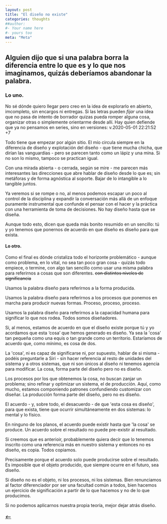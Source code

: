 ```yaml
---
layout: post
title: "El diseño no existe"
categories: thoughts
##author:
#- Your name here
#- yours too
meta: "Meta"
---
```


## Alguien dijo que si una palabra borra la diferencia entre lo que es y lo que nos imaginamos, quizás deberíamos abandonar la palabra.

### Lo uno.
No sé dónde quiero llegar pero creo en la idea de explorarlo en abierto, imcompleto, sin encargos ni entregas. Si las letras pueden *fijar* una idea que no pasa de intento de borrador quizas pueda romper alguna cosa, organizar otras o simplemente orientarme desde allí. Hay quien defiende que ya no pensamos en series, sino en versiones: v.2020-05-01 22:21:52 +7

Todo tiene que empezar por algún sitio. El mío circula siempre en la diferencia de diseño y explotación del diseño - que tiene mucha chicha, que dirían las vanguardias - pero se parecen tanto como un lápiz y una mina. Si no son lo mismo, tampoco se practican igual.

Con una mirada abierta - o cerrada, según se mire - me parecen más interesantes las direcciones que abre hablar de diseño desde lo que es; sin metáforas y de forma agnóstica al soporte. Bajar de lo intangible a lo tangible juntos.

Ya veremos si se rompe o no, al menos podemos escapar un poco al control de la disciplina y expandir la conversación más allá de un enfoque puramente instrumental que confunde el pensar con el hacer y la práctica con una herramienta de toma de decisiones. No hay diseño hasta que se diseña.

Aunque todo esto, dicen que queda más bonito resumido en un sencillo: tú y yo tenemos que ponernos de acuerdo en que diseño es diseño para que exista.

#### Lo otro.
Como el final es dónde cristaliza todo el horizonte problemático - aunque como problema, en lo vital, no sea tan poco gran cosa - quizás todo empiece, o termine, con algo tan sencillo como usar una misma palabra para referirnos a cosas que son diferentes. ~~con distintos niveles de significancia~~

Usamos la palabra diseño para referirnos a la forma producida.

Usamos la palabra diseño para referirnos a los procesos que ponemos en marcha para producir nuevas formas. Proceso, proceso, proceso.

Usamos la palabra diseño para referirnos a la capacidad humana para significar lo que nos rodea. Todos somos diseñadores.

Si, al menos, estamos de acuerdo en que el diseño existe porque tú y yo acordamos que esta ‘cosa’ que hemos generado es diseño. Ya sea la 'cosa' tan pequeña como una equis o tan grande como un territorio. Estaríamos de acuerdo que, como mínimo, es cosa de dos.

La 'cosa', ni es capaz de significarse ni, por supuesto, hablar de si misma - podéis preguntarle a Siri - sin hacer referencia al resto de unidades del sistema y a otros sistemas, que ni son únicos al diseño ni tenemos agencia para modificar. La cosa, forma parte del diseño pero no es diseño.

Los procesos por los que obtenemos la cosa, no buscan zanjar un problema; sino refinar y optimizar un sistema, el de producción. Aquí, como mucho, estamos componiendo patrones confundiendo customizar con diseñar. La producción forma parte del diseño, pero no es diseño.

El acuerdo - y, sobre todo, el desacuerdo - de que 'esta cosa es diseño', para que exista, tiene que ocurrir simultáneamente en dos sistemas: lo mental y lo físico.

En ninguno de los planos, el acuerdo puede existir hasta que 'la cosa' se produce. Un acuerdo sobre el resultado no puede pre-existir al resultado.

Si creemos que es anterioir, probablemente quiera decir que lo tenemos inscrito como una referencia más en nuestro sistema y entonces no es diseño, es copia. Todos copiamos.

Precisamente porque el acuerdo solo puede producirse sobre el resultado. Es imposible que el objeto producido, que siempre ocurre en el futuro, sea diseño.

Si diseño no es el objeto, ni los procesos, ni los sistemas. Bien renunciamos al factor diferenciador por ser una facultad común a todos, bien hacemos un ejercicio de significación a partir de lo que hacemos y no de lo que producimos.

Si no podemos aplicarnos nuestra propia teoría, mejor dejar atrás diseño.


##### [⟵](/../../incomplete/index.html)
